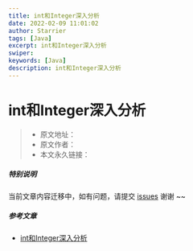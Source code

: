 ```yaml
---
title: int和Integer深入分析
date: 2022-02-09 11:01:02
author: Starrier
tags: [Java]
excerpt: int和Integer深入分析
swiper:
keywords: [Java]
description: int和Integer深入分析
---
```


# int和Integer深入分析

> * 原文地址：[]()
> * 原文作者：[]()
> * 本文永久链接：[]()

##### **特别说明**

当前文章内容迁移中，如有问题，请提交 [issues](https://github.com/Starrier/starrier.github.io/issues) 谢谢 ~~


##### 参考文章

- [int和Integer深入分析](https://segmentfault.com/a/1190000016168233)
